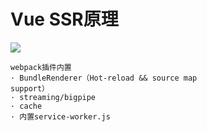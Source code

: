 # Vue SSR原理

![](https://images2015.cnblogs.com/blog/648232/201703/648232-20170317132735182-2033367524.png)


```
webpack插件内置
· BundleRenderer（Hot-reload && source map
support）
· streaming/bigpipe
· cache
· 内置service-worker.js
```
